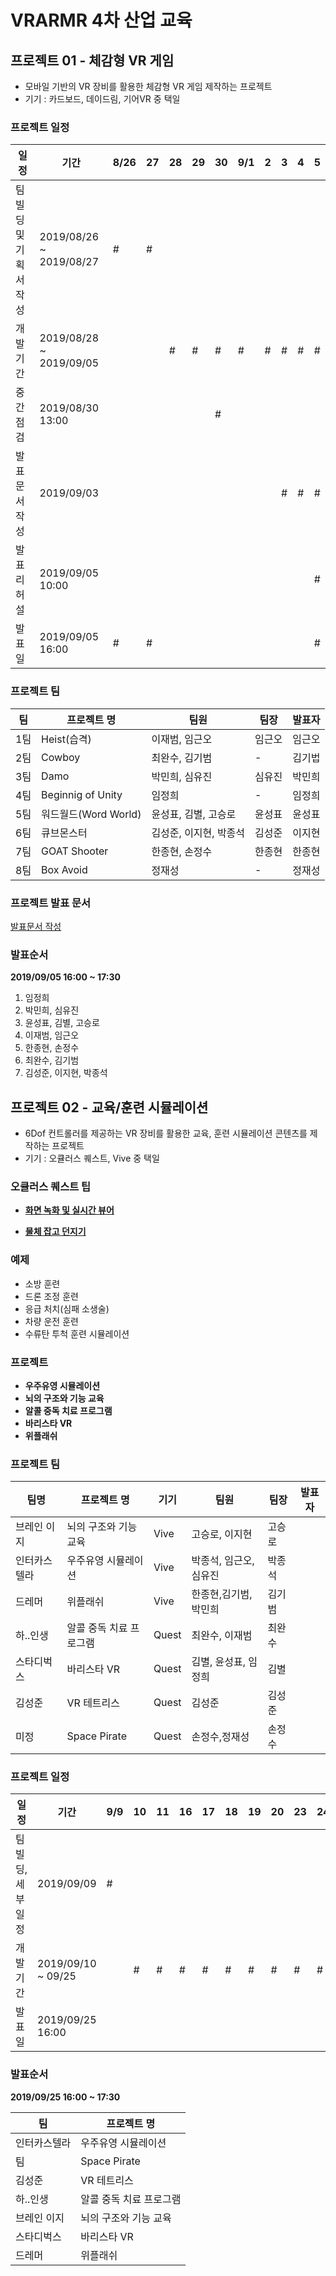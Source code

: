 # VRARMR 4차 산업 교육

## 프로젝트 01 - 체감형 VR 게임

- 모바일 기반의 VR 장비를 활용한 체감형 VR 게임 제작하는 프로젝트
- 기기 : 카드보드, 데이드림, 기어VR 중 택일

### 프로젝트 일정
|일정|기간|8/26|27|28|29|30|9/1|2|3|4|5|
|-|-|-|-|-|-|-|-|-|-|-|-|
|팀 빌딩 및 기획서 작성|2019/08/26 ~ 2019/08/27|#|#|||||||||
|개발기간|2019/08/28 ~ 2019/09/05|||#|#|#|#|#|#|#|#|
|중간점검|2019/08/30 13:00|||||#||||||
|발표 문서작성|2019/09/03||||||||#|#|#|
|발표 리허설|2019/09/05 10:00||||||||||#|
|발표일|2019/09/05 16:00|#|#||||||||#|

### 프로젝트 팀
|팀|프로젝트 명|팀원|팀장|발표자|
|-|-|-|-|-|
|1팀|Heist(습격)|이재범, 임근오|임근오|임근오|
|2팀|Cowboy|최완수, 김기범|-|김기법|
|3팀|Damo|박민희, 심유진|심유진|박민희|
|4팀|Beginnig of Unity|임정희|-|임정희|
|5팀|워드월드(Word World)|윤성표, 김별, 고승로|윤성표|윤성표|
|6팀|큐브몬스터|김성준, 이지현, 박종석|김성준|이지현|
|7팀|GOAT Shooter|한종현, 손정수|한종현|한종현|
|8팀|Box Avoid|정재성|-|정재성|

### 프로젝트 발표 문서
[발표문서 작성](https://docs.google.com/presentation/d/1sIKbGPr0Sgbvxudt5AyyVXN1GpWQGlIZ98a61T5TACI/edit?usp=sharing)

### 발표순서

**2019/09/05 16:00 ~ 17:30**

1. 임정희
2. 박민희, 심유진
3. 윤성표, 김별, 고승로
4. 이재범, 임근오
5. 한종현, 손정수
6. 최완수, 김기범
7. 김성준, 이지현, 박종석


## 프로젝트 02 - 교육/훈련 시뮬레이션

- 6Dof 컨트롤러를 제공하는 VR 장비를 활용한 교육, 훈련 시뮬레이션 콘텐츠를 제작하는 프로젝트
- 기기 : 오큘러스 퀘스트, Vive 중 택일

### 오큘러스 퀘스트 팁

- **[화면 녹화 및 실시간 뷰어](https://github.com/IndieGameMaker/QuestRecording)**

- **[물체 잡고 던지기](https://gist.github.com/IndieGameMaker/fa50b69a2df705a15240f6fc500acc73)**

### 예제

- 소방 훈련
- 드론 조정 훈련
- 응급 처치(심패 소생술)
- 차량 운전 훈련
- 수류탄 투척 훈련 시뮬레이션

### 프로젝트
- **우주유영 시뮬레이션**
- **뇌의 구조와 기능 교육**
- **알콜 중독 치료 프로그램**
- **바리스타 VR**
- **위플래쉬**

### 프로젝트 팀
|팀명|프로젝트 명|기기|팀원|팀장|발표자|
|-|-|-|-|-|-|
|브레인 이지|뇌의 구조와 기능 교육|Vive|고승로, 이지현|고승로||
|인터카스텔라|우주유영 시뮬레이션|Vive|박종석, 임근오, 심유진|박종석||
|드레머|위플래쉬|Vive|한종현,김기범,박민희|김기범||
|하..인생|알콜 중독 치료 프로그램|Quest|최완수, 이재범|최완수||
|스타디벅스|바리스타 VR|Quest|김별, 윤성표, 임정희|김별||
|김성준|VR 테트리스|Quest|김성준|김성준|||
|미정|Space Pirate|Quest|손정수,정재성|손정수|||

### 프로젝트 일정
|일정|기간|9/9|10|11|16|17|18|19|20|23|24|25|
|-|-|-|-|-|-|-|-|-|-|-|-|-|
|팀 빌딩,세부일정|2019/09/09|#|||||||||||
|개발기간|2019/09/10 ~ 09/25||#|#|#|#|#|#|#|#|#|#|
|발표일|2019/09/25 16:00|||||||||||#|

### 발표순서

**2019/09/25 16:00 ~ 17:30**

|팀|프로젝트 명|
|-|-|
|인터카스텔라|우주유영 시뮬레이션|
|팀|Space Pirate|
|김성준|VR 테트리스|
|하..인생|알콜 중독 치료 프로그램|
|브레인 이지|뇌의 구조와 기능 교육|
|스타디벅스|바리스타 VR|
|드레머|위플래쉬|
